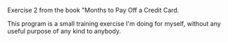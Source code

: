 Exercise 2 from the book "Months to Pay Off a Credit Card.

This program is a small training exercise I'm doing for myself, without any useful purpose of any kind to anybody.

